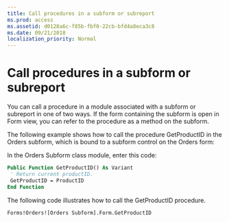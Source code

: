 ```yaml
---
title: Call procedures in a subform or subreport
ms.prod: access
ms.assetid: d0128a6c-f85b-fbf0-22cb-bfd4a8eca3c8
ms.date: 09/21/2018
localization_priority: Normal
---
```



# Call procedures in a subform or subreport

You can call a procedure in a module associated with a subform or subreport in one of two ways. If the form containing the subform is open in Form view, you can refer to the procedure as a method on the subform. 

The following example shows how to call the procedure GetProductID in the Orders subform, which is bound to a subform control on the Orders form:

In the Orders Subform class module, enter this code:

```vb
Public Function GetProductID() As Variant 
 ' Return current productID. 
 GetProductID = ProductID 
End Function 
```

The following code illustrates how to call the GetProductID procedure.

```vb
Forms!Orders![Orders Subform].Form.GetProductID
```


